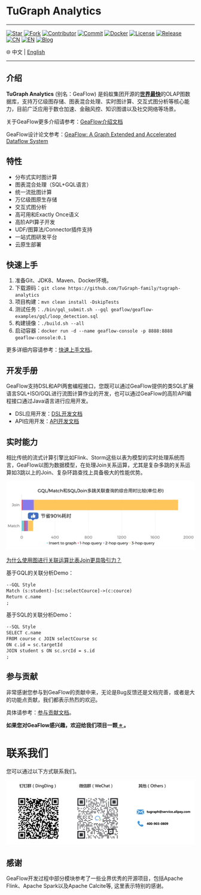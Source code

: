 # TuGraph Analytics

----

[![Star](https://shields.io/github/stars/tugraph-family/tugraph-analytics?logo=startrek&label=Star&color=yellow)](https://github.com/TuGraph-family/tugraph-analytics/stargazers)
[![Fork](https://shields.io/github/forks/tugraph-family/tugraph-analytics?logo=forgejo&label=Fork&color=orange)](https://github.com/TuGraph-family/tugraph-analytics/forks)
[![Contributor](https://shields.io/github/contributors/tugraph-family/tugraph-analytics?logo=actigraph&label=Contributor&color=abcdef)](https://github.com/TuGraph-family/tugraph-analytics/contributors)
[![Commit](https://badgen.net/github/last-commit/tugraph-family/tugraph-analytics/master?icon=git&label=Commit)](https://github.com/TuGraph-family/tugraph-analytics/commits/master)
[![Docker](https://shields.io/docker/pulls/tugraph/geaflow-console?logo=docker&label=Docker&color=blue)](https://hub.docker.com/r/tugraph/geaflow-console/tags)
[![License](https://shields.io/github/license/tugraph-family/tugraph-analytics?logo=apache&label=License&color=blue)](https://www.apache.org/licenses/LICENSE-2.0.html)
[![Release](https://shields.io/github/v/release/tugraph-family/tugraph-analytics.svg?logo=stackblitz&label=Version&color=red)](https://github.com/TuGraph-family/tugraph-analytics/releases)
[![CN](https://shields.io/badge/Docs-中文-blue?logo=readme)](https://tugraph-analytics.readthedocs.io/en/latest/docs-cn/introduction/)
[![EN](https://shields.io/badge/Docs-English-blue?logo=readme)](https://tugraph-analytics.readthedocs.io/en/latest/docs-en/introduction/)
[![Blog](https://badgen.net/static/Blog/github.io/orange?icon=rss)](https://tugraph-analytics.github.io/)

🌐️ 中文 | [English](README.md)

----

<!--intro-start-->
## 介绍
**TuGraph Analytics** (别名：GeaFlow) 是蚂蚁集团开源的[**世界最快**](https://ldbcouncil.org/benchmarks/snb-bi/)的OLAP图数据库，支持万亿级图存储、图表混合处理、实时图计算、交互式图分析等核心能力，目前广泛应用于数仓加速、金融风控、知识图谱以及社交网络等场景。

关于GeaFlow更多介绍请参考：[GeaFlow介绍文档](docs/docs-cn/introduction.md)

GeaFlow设计论文参考：[GeaFlow: A Graph Extended and Accelerated Dataflow System](https://dl.acm.org/doi/abs/10.1145/3589771)

## 特性

* 分布式实时图计算
* 图表混合处理（SQL+GQL语言）
* 统一流批图计算
* 万亿级图原生存储
* 交互式图分析
* 高可用和Exactly Once语义
* 高阶API算子开发
* UDF/图算法/Connector插件支持
* 一站式图研发平台
* 云原生部署

## 快速上手

1. 准备Git、JDK8、Maven、Docker环境。
2. 下载源码：`git clone https://github.com/TuGraph-family/tugraph-analytics`
3. 项目构建：`mvn clean install -DskipTests`
4. 测试任务：`./bin/gql_submit.sh --gql geaflow/geaflow-examples/gql/loop_detection.sql`
3. 构建镜像：`./build.sh --all`
4. 启动容器：`docker run -d --name geaflow-console -p 8888:8888 geaflow-console:0.1`

更多详细内容请参考：[快速上手文档](docs/docs-cn/quick_start.md)。

## 开发手册

GeaFlow支持DSL和API两套编程接口，您既可以通过GeaFlow提供的类SQL扩展语言SQL+ISO/GQL进行流图计算作业的开发，也可以通过GeaFlow的高阶API编程接口通过Java语言进行应用开发。
* DSL应用开发：[DSL开发文档](docs/docs-cn/application-development/dsl/overview.md)
* API应用开发：[API开发文档](docs/docs-cn/application-development/api/guid.md)

## 实时能力

相比传统的流式计算引擎比如Flink、Storm这些以表为模型的实时处理系统而言，GeaFlow以图为数据模型，在处理Join关系运算，尤其是复杂多跳的关系运算如3跳以上的Join、复杂环路查找上具备极大的性能优势。

[![total_time](./docs/static/img/vs_join_total_time_cn.jpg)](./docs/docs-cn/principle/vs_join.md)

[为什么使用图进行关联运算比表Join更具吸引力？](./docs/docs-cn/principle/vs_join.md)

基于GQL的关联分析Demo：

```roomsql
--GQL Style
Match (s:student)-[sc:selectCource]->(c:cource)
Return c.name
;
```

基于SQL的关联分析Demo：

```roomsql
--SQL Style
SELECT c.name
FROM course c JOIN selectCourse sc 
ON c.id = sc.targetId
JOIN student s ON sc.srcId = s.id
;
```

## 参与贡献
非常感谢您参与到GeaFlow的贡献中来，无论是Bug反馈还是文档完善，或者是大的功能点贡献，我们都表示热烈的欢迎。

具体请参考：[参与贡献文档](docs/docs-cn/contribution.md)。

**如果您对GeaFlow感兴趣，欢迎给我们项目一颗[ ⭐️ ](https://github.com/TuGraph-family/tugraph-analytics)。**

# 联系我们
您可以通过以下方式联系我们。

![contacts](docs/static/img/contacts.jpg)

## 感谢
GeaFlow开发过程中部分模块参考了一些业界优秀的开源项目，包括Apache Flink、Apache Spark以及Apache Calcite等, 这里表示特别的感谢。
<!--intro-end-->
